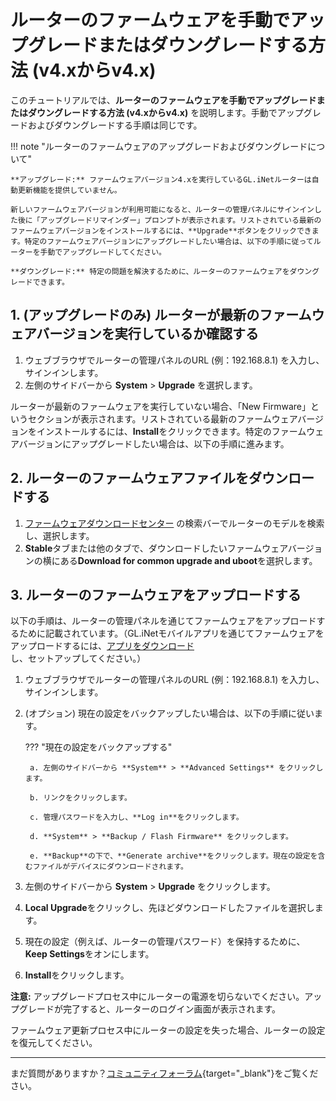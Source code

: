 # ルーターのファームウェアを手動でアップグレードまたはダウングレードする方法 (v4.xからv4.x)

このチュートリアルでは、**ルーターのファームウェアを手動でアップグレードまたはダウングレードする方法 (v4.xからv4.x)** を説明します。手動でアップグレードおよびダウングレードする手順は同じです。

!!! note "ルーターのファームウェアのアップグレードおよびダウングレードについて"

    **アップグレード:** ファームウェアバージョン4.xを実行しているGL.iNetルーターは自動更新機能を提供していません。
    
    新しいファームウェアバージョンが利用可能になると、ルーターの管理パネルにサインインした後に「アップグレードリマインダー」プロンプトが表示されます。リストされている最新のファームウェアバージョンをインストールするには、**Upgrade**ボタンをクリックできます。特定のファームウェアバージョンにアップグレードしたい場合は、以下の手順に従ってルーターを手動でアップグレードしてください。

    **ダウングレード:** 特定の問題を解決するために、ルーターのファームウェアをダウングレードできます。

## 1. (アップグレードのみ) ルーターが最新のファームウェアバージョンを実行しているか確認する

1. ウェブブラウザでルーターの管理パネルのURL (例：192.168.8.1) を入力し、サインインします。
3. 左側のサイドバーから **System** > **Upgrade** を選択します。

ルーターが最新のファームウェアを実行していない場合、「New Firmware」というセクションが表示されます。リストされている最新のファームウェアバージョンをインストールするには、**Install**をクリックできます。特定のファームウェアバージョンにアップグレードしたい場合は、以下の手順に進みます。

## 2. ルーターのファームウェアファイルをダウンロードする

1. [ファームウェアダウンロードセンター](https://dl.gl-inet.com/) の検索バーでルーターのモデルを検索し、選択します。
2. **Stable**タブまたは他のタブで、ダウンロードしたいファームウェアバージョンの横にある**Download for common upgrade and uboot**を選択します。

## 3. ルーターのファームウェアをアップロードする

以下の手順は、ルーターの管理パネルを通じてファームウェアをアップロードするために記載されています。（GL.iNetモバイルアプリを通じてファームウェアをアップロードするには、[アプリをダウンロード](https://www.gl-inet.com/app/)し、セットアップしてください。）

1. ウェブブラウザでルーターの管理パネルのURL (例：192.168.8.1) を入力し、サインインします。
2. (オプション) 現在の設定をバックアップしたい場合は、以下の手順に従います。

    ??? "現在の設定をバックアップする"

        a. 左側のサイドバーから **System** > **Advanced Settings** をクリックします。

        b. リンクをクリックします。

        c. 管理パスワードを入力し、**Log in**をクリックします。

        d. **System** > **Backup / Flash Firmware** をクリックします。

        e. **Backup**の下で、**Generate archive**をクリックします。現在の設定を含むファイルがデバイスにダウンロードされます。

3. 左側のサイドバーから **System** > **Upgrade** をクリックします。
4. **Local Upgrade**をクリックし、先ほどダウンロードしたファイルを選択します。
5. 現在の設定（例えば、ルーターの管理パスワード）を保持するために、**Keep Settings**をオンにします。
6. **Install**をクリックします。

**注意:** アップグレードプロセス中にルーターの電源を切らないでください。アップグレードが完了すると、ルーターのログイン画面が表示されます。

ファームウェア更新プロセス中にルーターの設定を失った場合、ルーターの設定を復元してください。

---

まだ質問がありますか？[コミュニティフォーラム](https://forum.gl-inet.com){target="_blank"}をご覧ください。